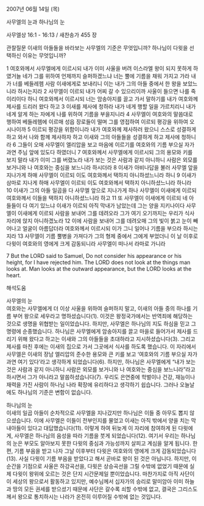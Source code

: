 2007년 06월 14일 (목)

사무엘의 눈과 하나님의 눈



사무엘상 16:1 - 16:13 / 새찬송가 455 장


관찰질문
이새의 아들들을 바라보는 사무엘의 기준은 무엇입니까?
하나님이 다윗을 선택하신 이유는 무엇입니까?

1 여호와께서 사무엘에게 이르시되 내가 이미 사울을 버려 이스라엘 왕이 되지 못하게 하였거늘 네가 그를 위하여 언제까지 슬퍼하겠느냐 너는 뿔에 기름을 채워 가지고 가라 내가 너를 베들레헴 사람 이새에게로 보내리니 이는 내가 그의 아들 중에서 한 왕을 보았느니라 하시는지라 2 사무엘이 이르되 내가 어찌 갈 수 있으리이까 사울이 들으면 나를 죽이리이다 하니 여호와께서 이르시되 너는 암송아지를 끌고 가서 말하기를 내가 여호와께 제사를 드리러 왔다 하고 3 이새를 제사에 청하라 내가 네게 행할 일을 가르치리니 내가 네게 알게 하는 자에게 나를 위하여 기름을 부을지니라 4 사무엘이 여호와의 말씀대로 행하여 베들레헴에 이르매 성읍 장로들이 떨며 그를 영접하여 이르되 평강을 위하여 오시나이까 5 이르되 평강을 위함이니라 내가 여호와께 제사하러 왔으니 스스로 성결하게 하고 와서 나와 함께 제사하자 하고 이새와 그의 아들들을 성결하게 하고 제사에 청하니라 6 그들이 오매 사무엘이 엘리압을 보고 마음에 이르기를 여호와의 기름 부으실 자가 과연 주님 앞에 있도다 하였더니 7 여호와께서 사무엘에게 이르시되 그의 용모와 키를 보지 말라 내가 이미 그를 버렸노라 내가 보는 것은 사람과 같지 아니하니 사람은 외모를 보거니와 나 여호와는 중심을 보느니라 하시더라 8 이새가 아비나답을 불러 사무엘 앞을 지나가게 하매 사무엘이 이르되 이도 여호와께서 택하지 아니하셨느니라 하니 9 이새가 삼마로 지나게 하매 사무엘이 이르되 이도 여호와께서 택하지 아니하셨느니라 하니라 10 이새가 그의 아들 일곱을 다 사무엘 앞으로 지나가게 하나 사무엘이 이새에게 이르되 여호와께서 이들을 택하지 아니하셨느니라 하고 11 또 사무엘이 이새에게 이르되 네 아들들이 다 여기 있느냐 이새가 이르되 아직 막내가 남았는데 그는 양을 지키나이다 사무엘이 이새에게 이르되 사람을 보내어 그를 데려오라 그가 여기 오기까지는 우리가 식사 자리에 앉지 아니하겠노라 12 이에 사람을 보내어 그를 데려오매 그의 빛이 붉고 눈이 빼어나고 얼굴이 아름답더라 여호와께서 이르시되 이가 그니 일어나 기름을 부으라 하시는지라 13 사무엘이 기름 뿔병을 가져다가 그의 형제 중에서 그에게 부었더니 이 날 이후로 다윗이 여호와의 영에게 크게 감동되니라 사무엘이 떠나서 라마로 가니라  

7 But the LORD said to Samuel, Do not consider his appearance or his height, for I have rejected him. The LORD does not look at the things man looks at. Man looks at the outward appearance, but the LORD looks at the heart.

해석도움





사무엘의 눈  
여호와는 사무엘에게 더 이상 사울을 위하여 슬퍼하지 말고, 이새의 아들 중의 하나를 기름 부어 왕으로 세우라고 명하셨습니다(1). 이것은 왕정국가에서는 반역죄에 해당하는 것으로 생명을 위협받는 일이었습니다. 하지만, 사무엘은 하나님의 지도 하심을 믿고 그 명령에 순종했습니다. 하나님은 사무엘에게 암송아지를 끌고 마을로 들어가서 제사를 드리기 위해 왔다고 하고는 이새와 그의 아들들을 초대하라고 지시하셨습니다(3). 그리고 제사를 마친 후에는 이새의 집으로 가서 그곳에서 식사를 하도록 했습니다. 이 자리에서 사무엘은 이새의 장남 엘리압의 준수한 용모와 큰 키를 보고 ‘여호와의 기름 부으실 자가 과연 여기 있다’라고 생각하게 되었습니다(6). 하지만, 하나님은 사무엘에게 “내가 보는 것은 사람과 같지 아니하니 사람은 외모를 보거니와 나 여호와는 중심을 보느니라”라고 하시면서 그가 아니라고 말씀하셨습니다(7). 우리도 은연중에 학벌이나 건강, 재능이나 재력을 가진 사람이 하나님 나라 확장에 유리하다고 생각하기 쉽습니다. 그러나 오늘날에도 하나님의 기준은 변함이 없습니다. 

하나님의 눈  
이새의 일곱 아들이 순차적으로 사무엘을 지나갔지만 하나님은 이들 중 아무도 뽑지 않으셨습니다. 이에 사무엘은 이들이 전부인지를 물었고 이새는 아직 밖에서 양을 치는 막내아들이 있다고 대답했습니다(11). 이렇게 하여 뒤늦게 이 자리에 참여하게 된 다윗에게, 사무엘은 하나님의 음성을 따라 기름을 붓게 되었습니다(12). 여기서 우리는 하나님의 눈은 부모도 알아보지 못한 다윗의 중심과 가능성까지 살피고 계심을 알게 됩니다. 한편, 기름 부음을 받고 나자 그날 이후부터 다윗은 여호와의 영에게 크게 감동되었습니다(13). 사실 다윗이 기름 부음을 받았다고 해서 곧바로 왕이 된 것은 아닙니다. 하지만, 이 순간을 기점으로 사울은 하강곡선을, 다윗은 상승곡선을 그릴 수밖에 없었기 때문에 실제 다윗이 왕위에 오르는 것은 단지 시간문제일 뿐이었습니다. 마찬가지로 아직 사단이 이 세상의 왕으로서 활동하고 있지만, 예수님께서 십자가의 승리로 말미암아 이미 하늘과 땅의 모든 권세를 받으셨기 때문에 사단은 갈수록 쇠할 수밖에 없고, 결국은 그리스도께서 왕으로 통치하시는 나라가 온전히 이루어질 수밖에 없는 것입니다.